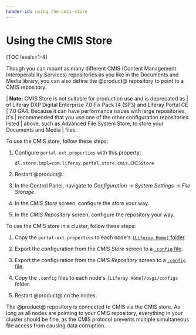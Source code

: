 ```yaml
---
header-id: using-the-cmis-store
---
```


# Using the CMIS Store

[TOC levels=1-4]

Though you can mount as many different CMIS (Content Management Interoperability
Services) repositories as you like in the Documents and Media library, you can
also define the @product@ repository to point to a CMIS repository. 

| **Note:** CMIS Store is not suitable for production use and is deprecated as 
| of Liferay DXP Digital  Enterprise 7.0 Fix Pack 14 (SP3) and Liferay Portal CE
| 7.0 GA4. Because it can have performance issues with large repositories, it's
| recommended that you use one of the other configuration repositories listed
| above, such as Advanced File System Store, to store your Documents and Media
| files. 

To use the CMIS store, follow these steps:

1.  Configure `portal-ext.properties` with this property: 

        dl.store.impl=com.liferay.portal.store.cmis.CMISStore

2.  Restart @product@.

3.  In the Control Panel, navigate to *Configuration* &rarr;
    *System Settings* &rarr; *File Storage*. 

4.  In the *CMIS Store* screen, configure the store your way. 

5.  In the *CMIS Repository* screen, configure the repository your way. 

To use the CMIS store in a cluster, follow these steps:

1.  Copy the `portal-ext.properties` to each node's
    [`[Liferay Home]` folder](/docs/7-1/deploy/-/knowledge_base/d/installing-liferay#liferay-home). 

2.  Export the configuration from the *CMIS Store* screen to a 
    [`.config` file](/docs/7-1/user/-/knowledge_base/u/understanding-system-configuration-files). 

3.  Export the configuration from the *CMIS Repository* screen to a 
    [`.config` file](/docs/7-1/user/-/knowledge_base/u/understanding-system-configuration-files). 

4.  Copy the `.config` files to each node's `[Liferay Home]/osgi/configs` 
    folder. 

5.  Restart @product@ on the nodes. 

The @product@ repository is connected to CMIS via the CMIS store. As long as all
nodes are pointing to your CMIS repository, everything in your cluster should be
fine, as the CMIS protocol prevents multiple simultaneous file access from
causing data corruption. 
